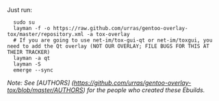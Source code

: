 Just run:
    
```
  sudo su
  layman -f -o https://raw.github.com/urras/gentoo-overlay-tox/master/repository.xml -a tox-overlay
  # If you are going to use net-im/tox-gui-qt or net-im/toxgui, you need to add the Qt overlay (NOT OUR OVERLAY; FILE BUGS FOR THIS AT THEIR TRACKER)
  layman -a qt
  layman -S
  emerge --sync
```

*Note: See [AUTHORS] (https://github.com/urras/gentoo-overlay-tox/blob/master/AUTHORS) for the people who created these Ebuilds.*
